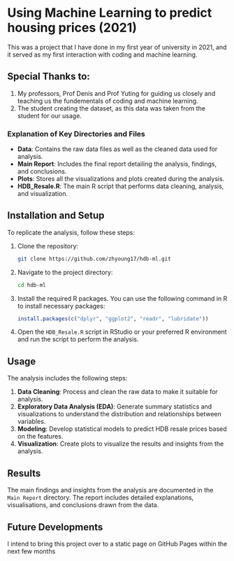 # Using Machine Learning to predict housing prices (2021)
This was a project that I have done in my first year of university in 2021, and it served as my first interaction with coding and machine learning. 

## Special Thanks to:
1. My professors, Prof Denis and Prof Yuting for guiding us closely and teaching us the fundementals of coding and machine learning.
2. The student creating the dataset, as this data was taken from the student for our usage.

### Explanation of Key Directories and Files
- **Data**: Contains the raw data files as well as the cleaned data used for analysis.
- **Main Report**: Includes the final report detailing the analysis, findings, and conclusions.
- **Plots**: Stores all the visualizations and plots created during the analysis.
- **HDB_Resale.R**: The main R script that performs data cleaning, analysis, and visualization.

## Installation and Setup
To replicate the analysis, follow these steps:

1. Clone the repository:
    ```sh
    git clone https://github.com/zhyoung17/hdb-ml.git
    ```

2. Navigate to the project directory:
    ```sh
    cd hdb-ml
    ```

3. Install the required R packages. You can use the following command in R to install necessary packages:
    ```R
    install.packages(c("dplyr", "ggplot2", "readr", "lubridate"))
    ```

4. Open the `HDB_Resale.R` script in RStudio or your preferred R environment and run the script to perform the analysis.

## Usage
The analysis includes the following steps:

1. **Data Cleaning**: Process and clean the raw data to make it suitable for analysis.
2. **Exploratory Data Analysis (EDA)**: Generate summary statistics and visualizations to understand the distribution and relationships between variables.
3. **Modeling**: Develop statistical models to predict HDB resale prices based on the features.
4. **Visualization**: Create plots to visualize the results and insights from the analysis.

## Results
The main findings and insights from the analysis are documented in the `Main Report` directory. The report includes detailed explanations, visualisations, and conclusions drawn from the data.

## Future Developments
I intend to bring this project over to a static page on GitHub Pages within the next few months 
